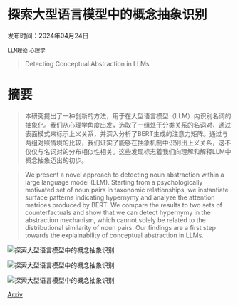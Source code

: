 # 探索大型语言模型中的概念抽象识别

发布时间：2024年04月24日

`LLM理论` `心理学`

> Detecting Conceptual Abstraction in LLMs

# 摘要

> 本研究提出了一种创新的方法，用于在大型语言模型（LLM）内识别名词的抽象化。我们从心理学角度出发，选取了一组处于分类关系的名词对，通过表面模式来标示上义关系，并深入分析了BERT生成的注意力矩阵。通过与两组对照情境的比较，我们证实了能够在抽象机制中识别出上义关系，这不仅仅与名词对的分布相似性相关。这些发现标志着我们向理解和解释LLM中概念抽象迈出的初步。

> We present a novel approach to detecting noun abstraction within a large language model (LLM). Starting from a psychologically motivated set of noun pairs in taxonomic relationships, we instantiate surface patterns indicating hypernymy and analyze the attention matrices produced by BERT. We compare the results to two sets of counterfactuals and show that we can detect hypernymy in the abstraction mechanism, which cannot solely be related to the distributional similarity of noun pairs. Our findings are a first step towards the explainability of conceptual abstraction in LLMs.

![探索大型语言模型中的概念抽象识别](../../../paper_images/2404.15848/ALL_FP.png)

![探索大型语言模型中的概念抽象识别](../../../paper_images/2404.15848/ALL_FN.png)

![探索大型语言模型中的概念抽象识别](../../../paper_images/2404.15848/ALL_FS.png)

[Arxiv](https://arxiv.org/abs/2404.15848)